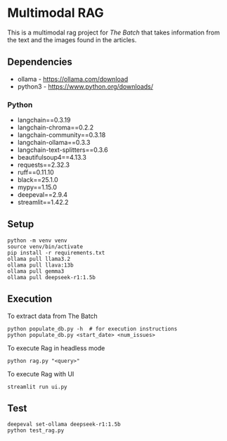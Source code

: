 # Multimodal RAG

This is a multimodal rag project for *The Batch* that takes information from the text and the images found in the articles.

## Dependencies

* ollama - https://ollama.com/download
* python3 - https://www.python.org/downloads/

### Python

* langchain==0.3.19
* langchain-chroma==0.2.2
* langchain-community==0.3.18
* langchain-ollama==0.3.3
* langchain-text-splitters==0.3.6
* beautifulsoup4==4.13.3
* requests==2.32.3
* ruff==0.11.10
* black==25.1.0
* mypy==1.15.0
* deepeval==2.9.4
* streamlit==1.42.2

## Setup

```
python -m venv venv
source venv/bin/activate
pip install -r requirements.txt
ollama pull llama3.2
ollama pull llava:13b
ollama pull gemma3
ollama pull deepseek-r1:1.5b
```

## Execution

To extract data from The Batch

```
python populate_db.py -h  # for execution instructions
python populate_db.py <start_date> <num_issues>
```

To execute Rag in headless mode

```
python rag.py "<query>"
```

To execute Rag with UI

```
streamlit run ui.py
```

## Test

```
deepeval set-ollama deepseek-r1:1.5b
python test_rag.py
```

